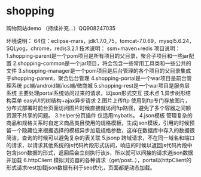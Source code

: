 # shopping
购物网站demo 
（持续补充...）QQ908247035

环境说明：
64位：eclipse-mars，jdk1.7.0_75，tomcat-7.0.69，mysql5.6.24，SQLyog，chrome，redis3.2.1
技术说明：
ssm+maven+redis
项目说明：
1.shopping-parent是一个pom项目是所有项目的父目录，聚合子项目和一些jar配置
2.shopping-common是一个jar项目，将会包含一些常用工具类和一些公共的文件
3.shopping-manager是一个pom项目是后台管理的各个项目的父目录集成于shopping-parent，聚合后台管理
4.shopping-portal是一个war项目是前台管理系统 pc端/android端/ios端/微商城
5.shopping-rest是一个war项目是服务层系统 主要处理portal系统访问过来的请求，以json形式交互
技术点
1.异步树形结构菜单 easyUI的树结构+ajax异步请求
2.图片上传ftp 使用到ftp专门存放图片，分布式部署时前台页面访问图片时候直接就访问ftp路径，避免了多个容器之间额资源不共享的问题。
3.helper分页插件 仅适用mybatis。
4.json模板 管理复杂的商品和规格关系时自定义商品类目使用的规格模板，生成json模板，引用的时候预留一个隐藏位来根据选择的模板异步加载规格参数，这样在数据库中存入的数据很简洁，查询的时候可以避免复杂的表关联
5.jsonp 跨域请求，不在同一域名和端口的请求，以请求其他系统的js代码片段形式访问，响应的时候以返回js代码片段中包含json数据的形式，返回后会立刻执行该js，所以就可以间接的请求道json数据并加载
6.httpClient 模拟浏览器的各种请求（get/post..），portal以httpClient的形式请求rest加载json数据有利于seo优化，页面都是动态加载。
